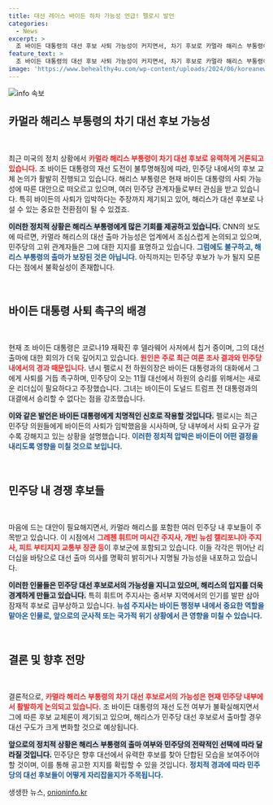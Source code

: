 ```yaml
---
title: 대선 레이스 바이든 하차 가능성 언급! 펠로시 발언
categories:
  - News
excerpt: >
  조 바이든 대통령의 대선 후보 사퇴 가능성이 커지면서, 차기 후보로 카멀라 해리스 부통령이 유력하게 떠오르고 있다. 민주당 내외부의 압박이 높아지는 가운데, 해리스 외에도 다양한 후보들이 거론되고 있다. 누가 그 바통을 이어받을 것인지 궁금하다!
feature_text: >
  조 바이든 대통령의 대선 후보 사퇴 가능성이 커지면서, 차기 후보로 카멀라 해리스 부통령이 유력하게 떠오르고 있다. 민주당 내외부의 압박이 높아지는 가운데, 해리스 외에도 다양한 후보들이 거론되고 있다. 누가 그 바통을 이어받을 것인지 궁금하다!
image: 'https://www.behealthy4u.com/wp-content/uploads/2024/06/koreanews.jpg'
---
```


<p><img src="https://www.behealthy4u.com/wp-content/uploads/2024/06/koreanews.jpg" alt="info 속보" /></p>

<h2 data-ke-size="size26">카멀라 해리스 부통령의 차기 대선 후보 가능성</h2>

<p data-ke-size="size16">&nbsp;</p>

<p>최근 미국의 정치 상황에서 <b><span style="color: #ee2323;">카멀라 해리스 부통령이 차기 대선 후보로 유력하게 거론되고 있습니다.</span></b> 조 바이든 대통령의 재선 도전이 불투명해짐에 따라, 민주당 내에서의 후보 교체 논의가 활발히 진행되고 있습니다. 해리스 부통령은 현재 바이든 대통령의 사퇴 가능성에 따른 대안으로 떠오르고 있으며, 여러 민주당 관계자들로부터 관심을 받고 있습니다. 특히 바이든의 사퇴가 임박하다는 주장까지 제기되고 있어, 해리스가 대선 후보로 나설 수 있는 중요한 전환점이 될 수 있겠죠.</p>

<p><b><span style="background-color: #21538527;">이러한 정치적 상황은 해리스 부통령에게 많은 기회를 제공하고 있습니다.</span></b> CNN의 보도에 따르면, 카멀라 해리스의 대선 출마 가능성은 업계에서 조심스럽게 논의되고 있으며, 민주당의 고위 관계자들은 그에 대한 지지를 표명하고 있습니다. <b><span style="color: #1a5490;">그럼에도 불구하고, 해리스 부통령의 출마가 보장된 것은 아닙니다.</span></b> 아직까지는 민주당 후보가 누가 될지 모른다는 점에서 불확실성이 존재합니다.</p>

<p data-ke-size="size16">&nbsp;</p>

<h2 data-ke-size="size26">바이든 대통령 사퇴 촉구의 배경</h2>

<p data-ke-size="size16">&nbsp;</p>

<p>현재 조 바이든 대통령은 코로나19 재확진 후 델라웨어 사저에서 칩거 중이며, 그의 대선 출마에 대한 회의가 더욱 깊어지고 있습니다. <b><span style="color: #ee2323;">원인은 주로 최근 여론 조사 결과와 민주당 내에서의 경과 때문입니다.</span></b> 낸시 펠로시 전 하원의장은 바이든 대통령과의 대화에서 그에게 사퇴를 거듭 촉구하며, 민주당이 오는 11월 대선에서 하원의 승리를 위해서는 새로운 리더십이 필요하다고 주장했습니다. 그녀는 바이든이 도널드 트럼프 전 대통령과의 대결에서 승리할 수 없다는 점을 강조했습니다.</p>

<p><b><span style="background-color: #21538527;">이와 같은 발언은 바이든 대통령에게 치명적인 신호로 작용할 것입니다.</span></b> 펠로시는 최근 민주당 의원들에게 바이든의 사퇴가 임박했음을 시사하며, 당 내부에서 사퇴 요구가 갈수록 강해지고 있는 상황을 설명했습니다. <b><span style="color: #1a5490;">이러한 정치적 압박은 바이든이 어떤 결정을 내리도록 영향을 미칠 것으로 보입니다.</span></b></p>

<p data-ke-size="size16">&nbsp;</p>

<h2 data-ke-size="size26">민주당 내 경쟁 후보들</h2>

<p data-ke-size="size16">&nbsp;</p>

<p>마음에 드는 대안이 필요해지면서, 카멀라 해리스를 포함한 여러 민주당 내 후보들이 주목받고 있습니다. 이 시점에서 <b><span style="color: #ee2323;">그레첸 휘트머 미시간 주지사, 개빈 뉴섬 캘리포니아 주지사, 피트 부티지지 교통부 장관 등</span></b>이 후보군에 포함되고 있습니다. 이들 각각은 뛰어난 리더십을 바탕으로 대선 출마 의사를 명확히 밝히거나 지명될 가능성을 내포하고 있습니다.</p>

<p><b><span style="background-color: #21538527;">이러한 인물들은 민주당 대선 후보로서의 가능성을 지니고 있으며, 해리스의 입지를 더욱 경계하게 만들고 있습니다.</span></b> 특히 휘트머 주지사는 중서부 지역에서의 인기를 발판 삼아 잠재적 후보로 급부상하고 있습니다. <b><span style="color: #1a5490;">뉴섬 주지사는 바이든 행정부 내에서 중요한 역할을 맡아온 인물로, 앞으로의 군사적 또는 국가적 위기 상황에서 큰 영향을 미칠 수 있습니다.</span></b></p>

<p data-ke-size="size16">&nbsp;</p>

<h2 data-ke-size="size26">결론 및 향후 전망</h2>

<p data-ke-size="size16">&nbsp;</p>

<p>결론적으로, <b><span style="color: #ee2323;">카멀라 해리스 부통령의 차기 대선 후보로서의 가능성은 현재 민주당 내부에서 활발하게 논의되고 있습니다.</span></b> 조 바이든 대통령의 재선 도전 여부가 불확실해지면서 그에 따른 후보 교체론이 제기되고 있으며, 해리스가 민주당 대선 후보로서 출마할 경우 대선 구도가 크게 변화할 것으로 예상됩니다.</p>

<p><b><span style="background-color: #21538527;">앞으로의 정치적 상황은 해리스 부통령의 출마 여부와 민주당의 전략적인 선택에 따라 달라질 것입니다.</span></b> 민주당은 향후 대선에서 유력한 후보를 찾아 단합된 모습을 보여주어야 할 것이며, 이를 통해 공고한 지지를 확립할 수 있을 것입니다. <b><span style="color: #1a5490;">정치적 경과에 따라 민주당의 대선 후보들이 어떻게 자리잡을지가 주목됩니다.</span></b></p>
생생한 뉴스, <a href="https://onioninfo.kr" rel="dofollow">onioninfo.kr</a>



